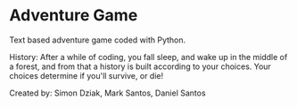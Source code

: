 # Adventure Game
Text based adventure game coded with Python.  

History: 
After a while of coding, you fall sleep, and wake up in the middle of a forest, and from that a history is built according to your choices. Your choices determine if you'll survive, or die!

Created by:
Simon Dziak, Mark Santos, Daniel Santos
